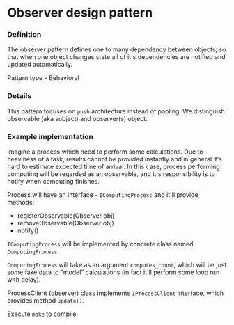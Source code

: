 Observer design pattern
=======================

### Definition

The observer pattern defines one to many dependency between objects, so that
when one object changes state all of it's dependencies are notified and updated
automatically. 

Pattern type - Behavioral

### Details

This pattern focuses on `push` architecture instead of pooling. We distinguish observable
(aka subject) and observer(s) object.

### Example implementation

Imagine a process which need to perform some calculations. Due to heaviness of a task,
results cannot be provided instantly and in general it's hard to estimate expected time
of arrival. In this case, process performing computing will be regarded
as an observable, and it's responsibility is to notify when computing finishes.

Process will have an interface - `IComputingProcess` and it'll provide methods:
* registerObservable(Observer obj)
* removeObservable(Observer obj)
* notify()

`IComputingProcess` will be implemented by concrete class named `ComputingProcess`.

`ComputingProcess` will take as an argument `computes_count`, which will be just some
fake data to "model" calculations (in fact it'll perform some loop run with delay).

ProcessClient (observer) class implements `IProcessClient` interface, which provides method
`update()`.

Execute ``make`` to compile. 
